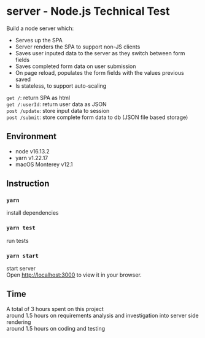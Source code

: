 # server - Node.js Technical Test
Build a node server which:

* Serves up the SPA
* Server renders the SPA to support non-JS clients
* Saves user inputed data to the server as they switch between form fields
* Saves completed form data on user submission
* On page reload, populates the form fields with the values previous saved
* Is stateless, to support auto-scaling

`get /`: return SPA as html\
`get /:userId`: return user data as JSON\
`post /update`: store input data to session\
`post /submit`: store complete form data to db (JSON file based storage)

## Environment
* node v16.13.2
* yarn v1.22.17
* macOS Monterey v12.1

## Instruction
### `yarn`
install dependencies

### `yarn test`
run tests

### `yarn start`
start server\
Open [http://localhost:3000](http://localhost:3000) to view it in your browser.

## Time

A total of 3 hours spent on this project\
around 1.5 hours on requirements analysis and investigation into server side rendering\
around 1.5 hours on coding and testing